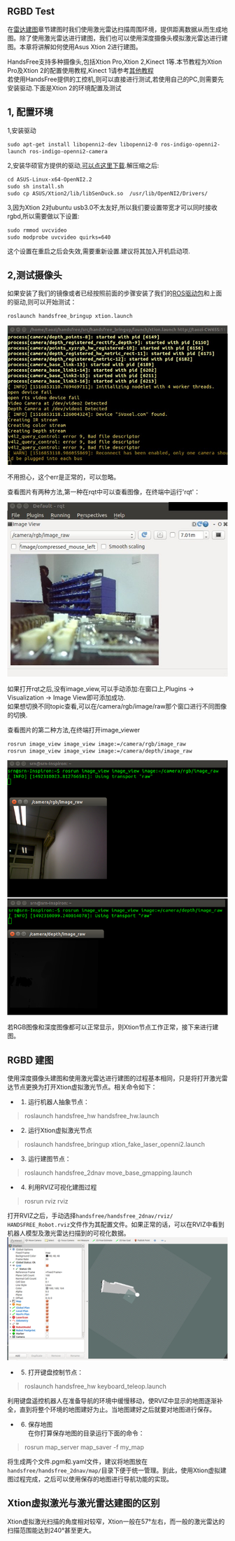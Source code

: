 ## RGBD Test ##  
在[雷达建图](/docs/Tutorial/2.1-Mapping.md)章节建图时我们使用激光雷达扫描周围环境，提供距离数据从而生成地图。除了使用激光雷达进行建图，我们也可以使用深度摄像头模拟激光雷达进行建图。本章将讲解如何使用Asus Xtion 2进行建图。  

HandsFree支持多种摄像头,包括Xtion Pro,Xtion 2,Kinect 1等.本节教程为Xtion Pro及Xtion 2的配置使用教程,Kinect 1请参考[其他教程](http://blog.csdn.net/hookie1990/article/details/53927823)    
若使用HandsFree提供的工控机,则可以直接进行测试,若使用自己的PC,则需要先安装驱动.下面是Xtion 2的环境配置及测试

## 1, 配置环境

1,安装驱动

```
sudo apt-get install libopenni2-dev libopenni2-0 ros-indigo-openni2-launch ros-indigo-openni2-camera
```

2,安装华硕官方提供的驱动,[可以点这里下载](https://pan.baidu.com/s/1jJI6962).解压缩之后:

```
cd ASUS-Linux-x64-OpenNI2.2
sudo sh install.sh
sudo cp ASUS/Xtion2/lib/libSenDuck.so  /usr/lib/OpenNI2/Drivers/
```

3,因为Xtion 2对ubuntu usb3.0不太友好,所以我们要设置带宽才可以同时接收rgbd,所以需要做以下设置:

```
sudo rmmod uvcvideo
sudo modprobe uvcvideo quirks=640
```
这个设置在重启之后会失效,需要重新设置.建议将其加入开机启动项.

## 2,测试摄像头

如果安装了我们的镜像或者已经按照前面的步骤安装了我们的[ROS驱动包](https://github.com/chujitaozi/handsfree)和上面的驱动,则可以开始测试：  

```
roslaunch handsfree_bringup xtion.launch  
```

![picture](/images/Tutorial/7/7.3/Xtion2_launch.jpg)

不用担心，这个err是正常的，可以忽略。  


查看图片有两种方法,第一种在rqt中可以查看图像，在终端中运行'rqt'： 

![picture](/images/Tutorial/7/7.3/rqt_image.jpg)

如果打开rqt之后,没有image_view,可以手动添加:在窗口上,Plugins -> Visualization -> Image View即可添加成功.   
如果想切换不同topic查看,可以在/camera/rgb/image/raw那个窗口进行不同图像的切换.   

查看图片的第二种方法,在终端打开image_viewer   

```
rosrun image_view image_view image:=/camera/rgb/image_raw  
rosrun image_view image_view image:=/camera/depth/image_raw  
```

![picture](/images/Tutorial/7/7.3/3_xtion_rgb_display.png?raw=true)
![picture](/images/Tutorial/7/7.3/3_xtion_depth_display.png?raw=true)  

若RGB图像和深度图像都可以正常显示，则Xtion节点工作正常，接下来进行建图。  

## RGBD 建图 ##  
使用深度摄像头建图和使用激光雷达进行建图的过程基本相同，只是将打开激光雷达节点更换为打开Xtion虚拟激光节点。相关命令如下：  
+ 1) 运行机器人抽象节点：  
 >roslaunch handsfree_hw handsfree_hw.launch  

+ 2) 运行Xtion虚拟激光节点   
>roslaunch handsfree_bringup xtion_fake_laser_openni2.launch


+ 3) 运行建图节点：  
>roslaunch handsfree_2dnav move_base_gmapping.launch  

+ 4) 利用RVIZ可视化建图过程  
>rosrun rviz rviz  

 打开RVIZ之后，手动选择`handsfree/handsfree_2dnav/rviz/ HANDSFREE_Robot.rviz`文件作为其配置文件。如果正常的话，可以在RVIZ中看到机器人模型及激光雷达扫描到的可视化数据。 
![picture](/images/Tutorial/7/7.3/3_xtion_fake_laser.png?raw=true)   

+ 5) 打开键盘控制节点：  
 >roslaunch handsfree_hw keyboard_teleop.launch  

 利用键盘遥控机器人在准备导航的环境中缓慢移动，使RVIZ中显示的地图逐渐补全，直到将整个环境的地图建好为止。当地图建好之后就要对地图进行保存。  

+ 6) 保存地图  
在你打算保存地图的目录运行下面的命令：    
>rosrun map_server map_saver -f my_map  

将生成两个文件.pgm和.yaml文件，建议将地图放在`handsfree/handsfree_2dnav/map/`目录下便于统一管理。到此，使用Xtion虚拟建图过程完成，之后可以使用保存的地图进行导航功能的实现。  

## Xtion虚拟激光与激光雷达建图的区别 ##  
Xtion虚拟激光扫描的角度相对较窄，Xtion一般在57°左右，而一般的激光雷达的扫描范围能达到240°甚至更大。

